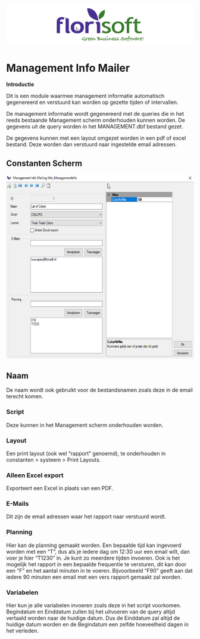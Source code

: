 <img src=".Management Info Mailer.docx\media\image2.png" />

# Management Info Mailer  
  
**Introductie**

Dit is een module waarmee management informatie automatisch gegenereerd
en verstuurd kan worden op gezette tijden of intervallen.

De management informatie wordt gegenereerd met de queries die in het
reeds bestaande Management scherm onderhouden kunnen worden. De gegevens
uit de query worden in het MANAGEMENT.dbf bestand gezet.

De gegevens kunnen met een layout omgezet worden in een pdf of excel
bestand. Deze worden dan verstuurd naar ingestelde email adressen.

## Constanten Scherm
<img src=".Management Info Mailer.docx\media\image1.png" style="width:6.3in;height:5.14931in" />

##  Naam
De naam wordt ook gebruikt voor de bestandsnamen zoals deze in de email
terecht komen.

### Script
Deze kunnen in het Management scherm onderhouden worden.

### Layout
Een print layout (ook wel “rapport” genoemd), te onderhouden in
constanten &gt; systeem &gt; Print Layouts.

### Alleen Excel export

Exporteert een Excel in plaats van een PDF.

### E-Mails

Dit zijn de email adressen waar het rapport naar verstuurd wordt.

### Planning

Hier kan de planning gemaakt worden. Een bepaalde tijd kan ingevoerd
worden met een “T”, dus als je iedere dag om 12:30 uur een email wilt,
dan voer je hier “T1230” in. Je kunt zo meerdere tijden invoeren. Ook is
het mogelijk het rapport in een bepaalde frequentie te versturen, dit
kan door een “F” en het aantal minuten in te voeren. Bijvoorbeeld “F90”
geeft aan dat iedere 90 minuten een email met een vers rapport gemaakt
zal worden.

### Variabelen

Hier kun je alle variabelen invoeren zoals deze in het script voorkomen.
Begindatum en Einddatum zullen bij het uitvoeren van de query altijd
vertaald worden naar de huidige datum. Dus de Einddatum zal altijd de
huidige datum worden en de Begindatum een zelfde hoeveelheid dagen in
het verleden.
